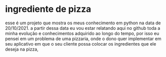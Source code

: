 # ingrediente de pizza
esse é um projeto que mostra os meus conhecimento em python na data de 20/10/2021. a partir dessa data eu vou estar relatando aqui no github toda a minha evolução e conhecimentos adquirido ao longo do tempo, por isso eu pensei em um problema de uma pizzaria, onde o dono quer implementar em seu aplicativo em que o seu cliente possa colocar os ingredientes que ele deseja na pizza, 
